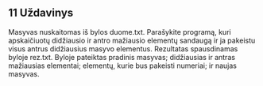 ## 11 Uždavinys ##
Masyvas nuskaitomas iš bylos duome.txt.
Parašykite programą, kuri apskaičiuotų didžiausio ir antro mažiausio elementų sandaugą
ir ja pakeistu visus antrus didžiausius masyvo elementus.
Rezultatas spausdinamas byloje rez.txt.
Byloje pateiktas pradinis masyvas;
didžiausias ir antras mažiausias elementai;
elementų, kurie bus pakeisti numeriai;
ir naujas masyvas.
